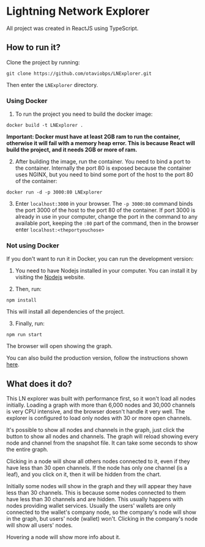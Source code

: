 # Lightning Network Explorer

All project was created in ReactJS using TypeScript.

## How to run it?

Clone the project by running:

```
git clone https://github.com/otaviobps/LNExplorer.git
```

Then enter the `LNExplorer` directory.

### Using Docker

1. To run the project you need to build the docker image:

```
docker build -t LNExplorer .
```

**Important: Docker must have at least 2GB ram to run the container, otherwise it will fail with a memory heap error. This is because React will build the project, and it needs 2GB or more of ram.**

2. After building the image, run the container. You need to bind a port to the container. Internally the port 80 is exposed because the container uses NGINX, but you need to bind some port of the host to the port 80 of the container:

```
docker run -d -p 3000:80 LNExplorer
```

3. Enter `localhost:3000` in your browser. The `-p 3000:80` command binds the port 3000 of the host to the port 80 of the container. If port 3000 is already in use in your computer, change the port in the command to any available port, keeping the `:80` part of the command, then in the browser enter `localhost:<theportyouchose>`

### Not using Docker

If you don't want to run it in Docker, you can run the development version:

1. You need to have Nodejs installed in your computer. You can install it by visiting the [Nodejs](https://nodejs.org/en/) website.


2. Then, run:
```
npm install
```
This will install all dependencies of the project.

3. Finally, run:
```
npm run start
```

The browser will open showing the graph.

You can also build the production version, follow the instructions shown [here](https://create-react-app.dev/docs/production-build/).

## What does it do?
This LN explorer was built with performance first, so it won't load all nodes initially. Loading a graph with more than 6,000 nodes and 30,000 channels is very CPU intensive, and the browser doesn't handle it very well. The explorer is configured to load only nodes with 30 or more open channels.

It's possible to show all nodes and channels in the graph, just click the button to show all nodes and channels. The graph will reload showing every node and channel from the snapshot file. It can take some seconds to show the entire graph.

Clicking in a node will show all others nodes connected to it, even if they have less than 30 open channels. If the node has only one channel (is a leaf), and you click on it, then it will be hidden from the chart.

Initially some nodes will show in the graph and they will appear they have less than 30 channels. This is because some nodes connected to them have less than 30 channels and are hidden. This usually happens with nodes providing wallet services. Usually the users' wallets are only connected to the wallet's company node, so the company's node will show in the graph, but users' node (wallet) won't. Clicking in the company's node will show all users' nodes.

Hovering a node will show more info about it.